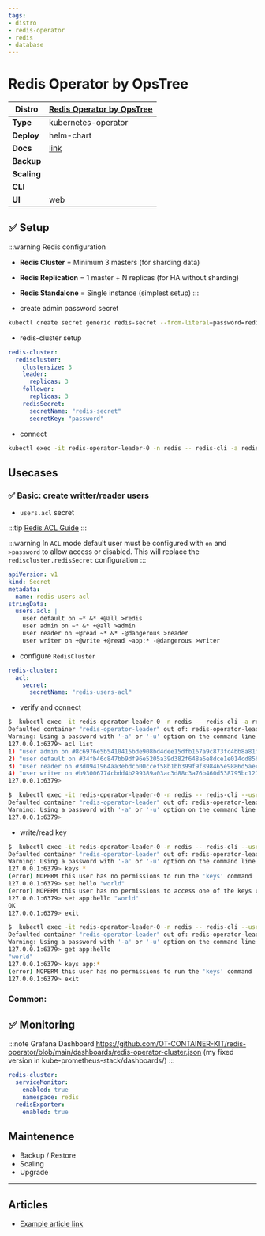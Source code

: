 ```yaml
---
tags:
- distro
- redis-operator
- redis
- database
---
```


# Redis Operator by OpsTree

|**Distro**|[Redis Operator by OpsTree](https://github.com/ot-container-kit/redis-operator)|
|-|-|
|**Type**|kubernetes-operator|
|**Deploy**|helm-chart|
|**Docs**|[link](https://redis-operator.opstree.dev/docs/)|
|**Backup**||
|**Scaling**||
|**CLI**||
|**UI**|web|

## :white_check_mark: Setup

:::warning Redis configuration
- **Redis Cluster** = Minimum 3 masters (for sharding data)
- **Redis Replication** = 1 master + N replicas (for HA without sharding)
- **Redis Standalone** = Single instance (simplest setup)
:::

- create admin password secret

```bash
kubectl create secret generic redis-secret --from-literal=password=redis -n redis
```

- redis-cluster setup

```yaml
redis-cluster:
  rediscluster:
    clustersize: 3
    leader:
      replicas: 3
    follower:
      replicas: 3
    redisSecret:
      secretName: "redis-secret"
      secretKey: "password"
```

- connect

```bash
kubectl exec -it redis-operator-leader-0 -n redis -- redis-cli -a redis
```

## Usecases

### :white_check_mark: Basic: create writter/reader users

- `users.acl` secret

:::tip
[Redis ACL Guide](articles/redis-acl-rules.md)
:::

:::warning
In `ACL` mode default user must be configured with `on` and `>password` to allow access or disabled.
This will replace the `rediscluster.redisSecret` configuration
:::

```yaml
apiVersion: v1
kind: Secret
metadata:
  name: redis-users-acl
stringData:
  users.acl: |
    user default on ~* &* +@all >redis
    user admin on ~* &* +@all >admin
    user reader on +@read ~* &* -@dangerous >reader
    user writer on +@write +@read ~app:* -@dangerous >writer
```

- configure `RedisCluster`

```yaml
redis-cluster:
  acl:
    secret:
      secretName: "redis-users-acl"
```

- verify and connect

```bash
$  kubectl exec -it redis-operator-leader-0 -n redis -- redis-cli -a redis
Defaulted container "redis-operator-leader" out of: redis-operator-leader, redis-exporter
Warning: Using a password with '-a' or '-u' option on the command line interface may not be safe.
127.0.0.1:6379> acl list
1) "user admin on #8c6976e5b5410415bde908bd4dee15dfb167a9c873fc4bb8a81f6f2ab448a918 ~* &* +@all"
2) "user default on #34fb46c847bb9df96e5205a39d382f648a6e8dce1e014cd85b4ca6a88d88ed03 ~* &* +@all"
3) "user reader on #3d0941964aa3ebdcb00ccef58b1bb399f9f898465e9886d5aec7f31090a0fb30 ~* &* -@all +@read -sort_ro -keys"
4) "user writer on #b93006774cbdd4b299389a03ac3d88c3a76b460d538795bc12718011a909fba5 ~app:* resetchannels -@all +@string +@hash +@geo +@blocking +@bitmap +@set +@hyperloglog +@stream +@sortedset +@list +@keyspace -sort +function|restore +function|flush +function|load +function|delete -sort_ro -object|help -restore-asking -keys +lolwut -flushall -swapdb -pfdebug -xgroup|help -migrate -restore -flushdb -xinfo|help -pfselftest +memory|usage"
127.0.0.1:6379>

$  kubectl exec -it redis-operator-leader-0 -n redis -- redis-cli --user reader --pass reader
Defaulted container "redis-operator-leader" out of: redis-operator-leader, redis-exporter
Warning: Using a password with '-a' or '-u' option on the command line interface may not be safe.
127.0.0.1:6379>
```

- write/read key

```bash
$  kubectl exec -it redis-operator-leader-0 -n redis -- redis-cli --user writer --pass writer
Defaulted container "redis-operator-leader" out of: redis-operator-leader, redis-exporter
Warning: Using a password with '-a' or '-u' option on the command line interface may not be safe.
127.0.0.1:6379> keys *
(error) NOPERM this user has no permissions to run the 'keys' command
127.0.0.1:6379> set hello "world"
(error) NOPERM this user has no permissions to access one of the keys used as arguments
127.0.0.1:6379> set app:hello "world"
OK
127.0.0.1:6379> exit

$  kubectl exec -it redis-operator-leader-0 -n redis -- redis-cli --user reader --pass reader
Defaulted container "redis-operator-leader" out of: redis-operator-leader, redis-exporter
Warning: Using a password with '-a' or '-u' option on the command line interface may not be safe.
127.0.0.1:6379> get app:hello
"world"
127.0.0.1:6379> keys app:*
(error) NOPERM this user has no permissions to run the 'keys' command
127.0.0.1:6379> exit
```

### Common:

## :white_check_mark: Monitoring

:::note Grafana Dashboard
https://github.com/OT-CONTAINER-KIT/redis-operator/blob/main/dashboards/redis-operator-cluster.json
(my fixed version in kube-prometheus-stack/dashboards/)
:::

```yaml
redis-cluster:
  serviceMonitor:
    enabled: true
    namespace: redis
  redisExporter:
    enabled: true
```

## Maintenence

- Backup / Restore
- Scaling
- Upgrade

---

## Articles

* [Example article link](#)
